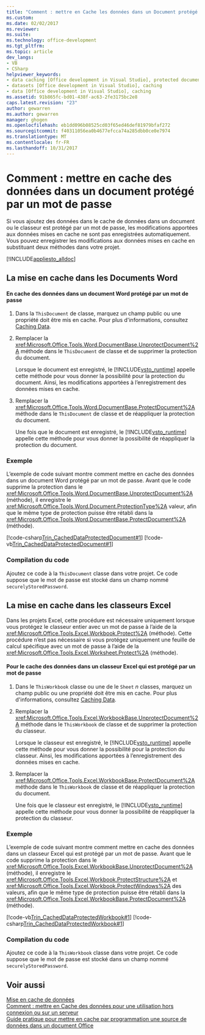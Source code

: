 ```yaml
---
title: "Comment : mettre en Cache les données dans un Document protégé par mot de passe | Documents Microsoft"
ms.custom: 
ms.date: 02/02/2017
ms.reviewer: 
ms.suite: 
ms.technology: office-development
ms.tgt_pltfrm: 
ms.topic: article
dev_langs:
- VB
- CSharp
helpviewer_keywords:
- data caching [Office development in Visual Studio], protected documents
- datasets [Office development in Visual Studio], caching
- data [Office development in Visual Studio], caching
ms.assetid: 91b865fc-bd01-438f-ac63-2fe3175bc2e8
caps.latest.revision: "23"
author: gewarren
ms.author: gewarren
manager: ghogen
ms.openlocfilehash: eb1dd096b08525cd03f65ed46def81979bfaf272
ms.sourcegitcommit: f40311056ea0b4677efcca74a285dbb0ce0e7974
ms.translationtype: MT
ms.contentlocale: fr-FR
ms.lasthandoff: 10/31/2017
---
```

# <a name="how-to-cache-data-in-a-password-protected-document"></a>Comment : mettre en cache des données dans un document protégé par un mot de passe
  Si vous ajoutez des données dans le cache de données dans un document ou le classeur est protégé par un mot de passe, les modifications apportées aux données mises en cache ne sont pas enregistrées automatiquement. Vous pouvez enregistrer les modifications aux données mises en cache en substituant deux méthodes dans votre projet.  
  
 [!INCLUDE[appliesto_alldoc](../vsto/includes/appliesto-alldoc-md.md)]  
  
## <a name="caching-in-word-documents"></a>La mise en cache dans les Documents Word  
  
#### <a name="to-cache-data-in-a-word-document-that-is-protected-with-a-password"></a>En cache des données dans un document Word protégé par un mot de passe  
  
1.  Dans la `ThisDocument` de classe, marquez un champ public ou une propriété doit être mis en cache. Pour plus d'informations, consultez [Caching Data](../vsto/caching-data.md).  
  
2.  Remplacer la <xref:Microsoft.Office.Tools.Word.DocumentBase.UnprotectDocument%2A> méthode dans le `ThisDocument` de classe et de supprimer la protection du document.  
  
     Lorsque le document est enregistré, le [!INCLUDE[vsto_runtime](../vsto/includes/vsto-runtime-md.md)] appelle cette méthode pour vous donner la possibilité pour la protection du document. Ainsi, les modifications apportées à l’enregistrement des données mises en cache.  
  
3.  Remplacer la <xref:Microsoft.Office.Tools.Word.DocumentBase.ProtectDocument%2A> méthode dans le `ThisDocument` de classe et de réappliquer la protection du document.  
  
     Une fois que le document est enregistré, le [!INCLUDE[vsto_runtime](../vsto/includes/vsto-runtime-md.md)] appelle cette méthode pour vous donner la possibilité de réappliquer la protection du document.  
  
### <a name="example"></a>Exemple  
 L’exemple de code suivant montre comment mettre en cache des données dans un document Word protégé par un mot de passe. Avant que le code supprime la protection dans le <xref:Microsoft.Office.Tools.Word.DocumentBase.UnprotectDocument%2A> (méthode), il enregistre le <xref:Microsoft.Office.Tools.Word.Document.ProtectionType%2A> valeur, afin que le même type de protection puisse être rétabli dans la <xref:Microsoft.Office.Tools.Word.DocumentBase.ProtectDocument%2A> (méthode).  
  
 [!code-csharp[Trin_CachedDataProtectedDocument#1](../vsto/codesnippet/CSharp/Trin_CachedDataProtectedDocument/ThisDocument.cs#1)]
 [!code-vb[Trin_CachedDataProtectedDocument#1](../vsto/codesnippet/VisualBasic/Trin_CachedDataProtectedDocument/ThisDocument.vb#1)]  
  
### <a name="compiling-the-code"></a>Compilation du code  
 Ajoutez ce code à la `ThisDocument` classe dans votre projet. Ce code suppose que le mot de passe est stocké dans un champ nommé `securelyStoredPassword`.  
  
## <a name="caching-in-excel-workbooks"></a>La mise en cache dans les classeurs Excel  
 Dans les projets Excel, cette procédure est nécessaire uniquement lorsque vous protégez le classeur entier avec un mot de passe à l’aide de la <xref:Microsoft.Office.Tools.Excel.Workbook.Protect%2A> (méthode). Cette procédure n’est pas nécessaire si vous protégez uniquement une feuille de calcul spécifique avec un mot de passe à l’aide de la <xref:Microsoft.Office.Tools.Excel.Worksheet.Protect%2A> (méthode).  
  
#### <a name="to-cache-data-in-an-excel-workbook-that-is-protected-with-a-password"></a>Pour le cache des données dans un classeur Excel qui est protégé par un mot de passe  
  
1.  Dans le `ThisWorkbook` classe ou une de le `Sheet`  *n*  classes, marquez un champ public ou une propriété doit être mis en cache. Pour plus d'informations, consultez [Caching Data](../vsto/caching-data.md).  
  
2.  Remplacer la <xref:Microsoft.Office.Tools.Excel.WorkbookBase.UnprotectDocument%2A> méthode dans le `ThisWorkbook` de classe et de supprimer la protection du classeur.  
  
     Lorsque le classeur est enregistré, le [!INCLUDE[vsto_runtime](../vsto/includes/vsto-runtime-md.md)] appelle cette méthode pour vous donner la possibilité pour la protection du classeur. Ainsi, les modifications apportées à l’enregistrement des données mises en cache.  
  
3.  Remplacer la <xref:Microsoft.Office.Tools.Excel.WorkbookBase.ProtectDocument%2A> méthode dans le `ThisWorkbook` de classe et de réappliquer la protection du document.  
  
     Une fois que le classeur est enregistré, le [!INCLUDE[vsto_runtime](../vsto/includes/vsto-runtime-md.md)] appelle cette méthode pour vous donner la possibilité de réappliquer la protection du classeur.  
  
### <a name="example"></a>Exemple  
 L’exemple de code suivant montre comment mettre en cache des données dans un classeur Excel qui est protégé par un mot de passe. Avant que le code supprime la protection dans le <xref:Microsoft.Office.Tools.Excel.WorkbookBase.UnprotectDocument%2A> (méthode), il enregistre le <xref:Microsoft.Office.Tools.Excel.Workbook.ProtectStructure%2A> et <xref:Microsoft.Office.Tools.Excel.Workbook.ProtectWindows%2A> des valeurs, afin que le même type de protection puisse être rétabli dans la <xref:Microsoft.Office.Tools.Excel.WorkbookBase.ProtectDocument%2A> (méthode).  
  
 [!code-vb[Trin_CachedDataProtectedWorkbook#1](../vsto/codesnippet/VisualBasic/Trin_CachedDataProtectedWorkbook/ThisWorkbook.vb#1)]
 [!code-csharp[Trin_CachedDataProtectedWorkbook#1](../vsto/codesnippet/CSharp/Trin_CachedDataProtectedWorkbook/ThisWorkbook.cs#1)]  
  
### <a name="compiling-the-code"></a>Compilation du code  
 Ajoutez ce code à la `ThisWorkbook` classe dans votre projet. Ce code suppose que le mot de passe est stocké dans un champ nommé `securelyStoredPassword`.  
  
## <a name="see-also"></a>Voir aussi  
 [Mise en cache de données](../vsto/caching-data.md)   
 [Comment : mettre en Cache des données pour une utilisation hors connexion ou sur un serveur](../vsto/how-to-cache-data-for-use-offline-or-on-a-server.md)   
 [Guide pratique pour mettre en cache par programmation une source de données dans un document Office](../vsto/how-to-programmatically-cache-a-data-source-in-an-office-document.md)  
  
  